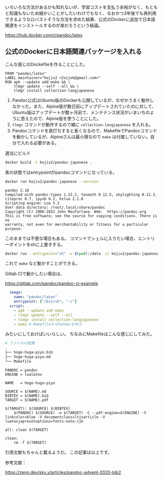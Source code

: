 いろいろな方法があるかも知れないが、学習コストを支払う余裕がなく、もともと知識もないため細かいことがしたいわけでもなく、なおかつ3年後でも再利用できるようなロバストそうな方法を求めた結果、公式のDockerに追加で日本語関連をインストールするのが楽だろうという結論。

https://hub.docker.com/r/pandoc/latex

## 公式のDockerに日本語関連パッケージを入れる

こんな感じのDockefileを作ることにした。

```dockerfile:Dockerfile
FROM "pandoc/latex"
LABEL maintainer="kojix2 <2xijok@gmail.com>"
RUN apk --update add make && \
    tlmgr update --self --all && \
    tlmgr install collection-langjapanese
```

1. Pandoc公式はUbuntu版のDockerも公開しているが、なぜかうまく動作しなかった。また、Alpine版が数日前にアップデートされていたのに対して、Ubuntu版はアップデートが数ヶ月前で、メンテナンス状況がいまいちのように思えたので、Alpine版を使うことにした。
1. `tlmgr` コマンドが動作するので雑に `collection-langjapanese` を入れる。
1. Pandocコマンドを直打ちすると長くなるので、MakefileでPandocコマンドを動かしているが、Alpineさんは最小限なので `make` は付属していない。自分で入れる必要がある。

適当にビルド

```sh
docker build -t kojix2/pandoc-japanese .
```

素の状態ではentrypointがpandocコマンドになっている。

```sh
docker run kojix2/pandoc-japanese --version
```

```
pandoc 2.18
Compiled with pandoc-types 1.22.2, texmath 0.12.5, skylighting 0.12.3,
citeproc 0.7, ipynb 0.2, hslua 2.1.0
Scripting engine: Lua 5.3
User data directory: /root/.local/share/pandoc
Copyright (C) 2006-2022 John MacFarlane. Web:  https://pandoc.org
This is free software; see the source for copying conditions. There is no
warranty, not even for merchantability or fitness for a particular purpose.
```

このままでは不便な場合もある。
コマンドでシェルに入りたい場合、エントリーポイントをshに上書きする。

```sh
docker run --entrypoint="sh" -v $(pwd):/data -it kojix2/pandoc-japanese
```

これで `make` など動かすことができる。

Gitlab CIで動かしたい場合は、

https://gitlab.com/pandoc/pandoc-ci-example


```yaml:.gitlab-ci.yml 
  image:
    name: "pandoc/latex"
    entrypoint: ["/bin/sh", "-c"]
  script:
    - apk --update add make
    - tlmgr update --self --all
    - tlmgr install collection-langjapanese
    - make # MakefileからPandocを呼ぶ
  ```

みたいにしておけばいいらしい。
ちなみにMakefileはこんな感じにしてみた。

```sh
# ファイルの配置
.
├── hoge-huga-piyo.bib
├── hoge-huga-piyo.md
└── Makefile
```

```makefile:Makefile
PANDOC = pandoc
ENGINE = lualatex

NAME   = hoge-huga-piyo

SOURCE = $(NAME).md
BIBTEX = $(NAME).bib
TARGET = $(NAME).pdf

$(TARGET): $(SOURCE) $(BIBTEX)
	$(PANDOC) $(SOURCE) -o $(TARGET) -C --pdf-engine=$(ENGINE) -V linkcolor=blue -V documentclass=ltjsarticle -V luatexjapresetoptions=fonts-noto-cjk

all: clean $(TARGET)

clean:
	rm -f $(TARGET)
```

引用文献もちゃんと載るようだ。
この記事は以上です。

参考文献：

https://zenn.dev/sky_y/articles/pandoc-advent-2020-bib2
